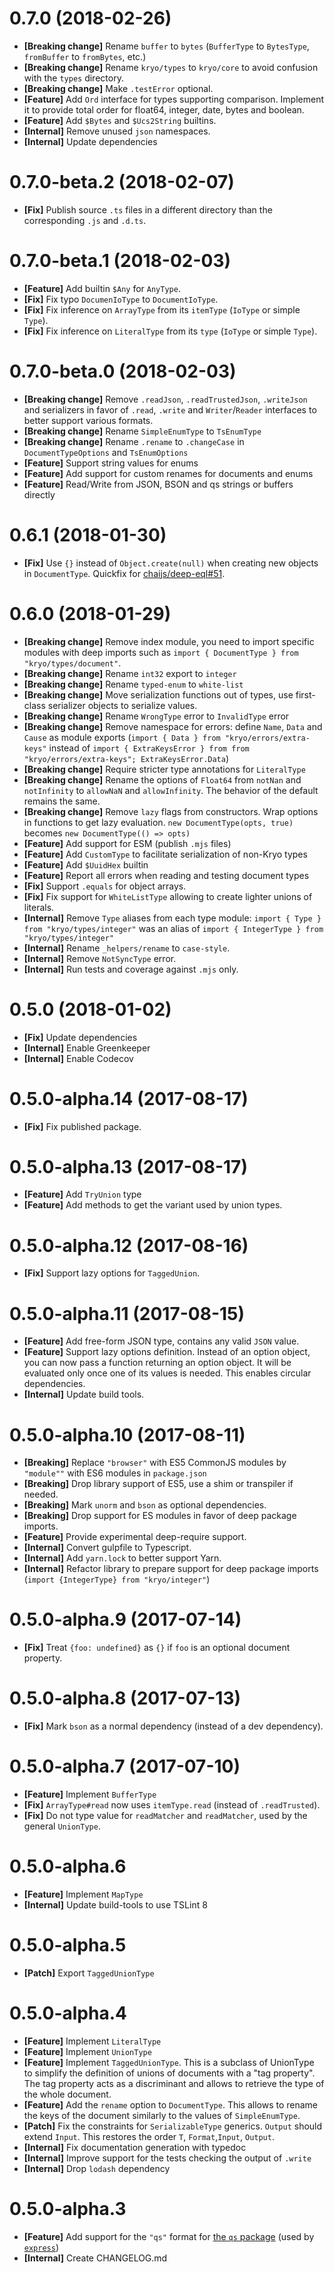 # 0.7.0 (2018-02-26)

- **[Breaking change]** Rename `buffer` to `bytes` (`BufferType` to `BytesType`,
  `fromBuffer` to `fromBytes`, etc.) 
- **[Breaking change]** Rename `kryo/types` to `kryo/core` to avoid confusion with the `types`
  directory.
- **[Breaking change]** Make `.testError` optional.
- **[Feature]** Add `Ord` interface for types supporting comparison. Implement it to provide total
  order for float64, integer, date, bytes and boolean.
- **[Feature]** Add `$Bytes` and `$Ucs2String` builtins.
- **[Internal]** Remove unused `json` namespaces.
- **[Internal]** Update dependencies

# 0.7.0-beta.2 (2018-02-07)

- **[Fix]** Publish source `.ts` files in a different directory than the corresponding `.js` and `.d.ts`.

# 0.7.0-beta.1 (2018-02-03)

- **[Feature]** Add builtin `$Any` for `AnyType`.
- **[Fix]** Fix typo `DocumenIoType` to `DocumentIoType`.
- **[Fix]** Fix inference on `ArrayType` from its `itemType` (`IoType` or simple `Type`).
- **[Fix]** Fix inference on `LiteralType` from its `type` (`IoType` or simple `Type`).

# 0.7.0-beta.0 (2018-02-03)

- **[Breaking change]** Remove `.readJson`, `.readTrustedJson`, `.writeJson` and serializers in
  favor of `.read`, `.write` and `Writer`/`Reader` interfaces to better support various formats.
- **[Breaking change]** Rename `SimpleEnumType` to `TsEnumType`
- **[Breaking change]** Rename `.rename` to `.changeCase` in `DocumentTypeOptions` and `TsEnumOptions`
- **[Feature]** Support string values for enums
- **[Feature]** Add support for custom renames for documents and enums
- **[Feature]** Read/Write from JSON, BSON and qs strings or buffers directly

# 0.6.1 (2018-01-30)

- **[Fix]** Use `{}` instead of `Object.create(null)` when creating new objects in `DocumentType`.
  Quickfix for [chaijs/deep-eql#51](https://github.com/chaijs/deep-eql/issues/51).

# 0.6.0 (2018-01-29)

- **[Breaking change]** Remove index module, you need to import specific modules with deep imports
  such as `import { DocumentType } from "kryo/types/document"`.
- **[Breaking change]** Rename `int32` export to `integer`
- **[Breaking change]** Rename `typed-enum` to `white-list`
- **[Breaking change]** Move serialization functions out of types, use first-class serializer
  objects to serialize values.
- **[Breaking change]** Rename `WrongType` error to `InvalidType` error
- **[Breaking change]** Remove namespace for errors: define `Name`, `Data` and `Cause` as
  module exports (`import { Data } from "kryo/errors/extra-keys"` instead of
  `import { ExtraKeysError } from from "kryo/errors/extra-keys"; ExtraKeysError.Data`)
- **[Breaking change]** Require stricter type annotations for `LiteralType`
- **[Breaking change]** Rename the options of `Float64` from `notNan` and `notInfinity` to
  `allowNaN` and `allowInfinity`. The behavior of the default remains the same.
- **[Breaking change]** Remove `lazy` flags from constructors. Wrap options in functions to get
  lazy evaluation. `new DocumentType(opts, true)` becomes `new DocumentType(() => opts)`
- **[Feature]** Add support for ESM (publish `.mjs` files)
- **[Feature]** Add `CustomType` to facilitate serialization of non-Kryo types
- **[Feature]** Add `$UuidHex` builtin
- **[Feature]** Report all errors when reading and testing document types
- **[Fix]** Support `.equals` for object arrays.
- **[Fix]** Fix support for `WhiteListType` allowing to create lighter unions of literals.
- **[Internal]** Remove `Type` aliases from each type module:
  `import { Type } from "kryo/types/integer"` was an alias of
  `import { IntegerType } from "kryo/types/integer"`
- **[Internal]** Rename `_helpers/rename` to `case-style`.
- **[Internal]** Remove `NotSyncType` error.
- **[Internal]** Run tests and coverage against `.mjs` only.

# 0.5.0 (2018-01-02)

- **[Fix]** Update dependencies
- **[Internal]** Enable Greenkeeper
- **[Internal]** Enable Codecov

# 0.5.0-alpha.14 (2017-08-17)

- **[Fix]** Fix published package.

# 0.5.0-alpha.13 (2017-08-17)

- **[Feature]** Add `TryUnion` type
- **[Feature]** Add methods to get the variant used by union types.

# 0.5.0-alpha.12 (2017-08-16)

- **[Fix]** Support lazy options for `TaggedUnion`.

# 0.5.0-alpha.11 (2017-08-15)

- **[Feature]** Add free-form JSON type, contains any valid `JSON` value.
- **[Feature]** Support lazy options definition. Instead of an option object, you can now pass a function returning an
  option object. It will be evaluated only once one of its values is needed. This enables circular dependencies.
- **[Internal]** Update build tools.

# 0.5.0-alpha.10 (2017-08-11)

- **[Breaking]** Replace `"browser"` with ES5 CommonJS modules by `"module""` with ES6 modules in `package.json`
- **[Breaking]** Drop library support of ES5, use a shim or transpiler if needed.
- **[Breaking]** Mark `unorm` and `bson` as optional dependencies.
- **[Breaking]** Drop support for ES modules in favor of deep package imports.
- **[Feature]** Provide experimental deep-require support.
- **[Internal]** Convert gulpfile to Typescript.
- **[Internal]** Add `yarn.lock` to better support Yarn.
- **[Internal]** Refactor library to prepare support for deep package imports
  (`import {IntegerType} from "kryo/integer"`)

# 0.5.0-alpha.9 (2017-07-14)

- **[Fix]** Treat `{foo: undefined}` as `{}` if `foo` is an optional document property.

# 0.5.0-alpha.8 (2017-07-13)

- **[Fix]** Mark `bson` as a normal dependency (instead of a dev dependency).

# 0.5.0-alpha.7 (2017-07-10)

- **[Feature]** Implement `BufferType`
- **[Fix]** `ArrayType#read` now uses `itemType.read` (instead of `.readTrusted`).
- **[Fix]** Do not type value for `readMatcher` and `readMatcher`, used by the general `UnionType`.

# 0.5.0-alpha.6

- **[Feature]** Implement `MapType`
- **[Internal]** Update build-tools to use TSLint 8

# 0.5.0-alpha.5

- **[Patch]** Export `TaggedUnionType`

# 0.5.0-alpha.4

- **[Feature]** Implement `LiteralType`
- **[Feature]** Implement `UnionType`
- **[Feature]** Implement `TaggedUnionType`. This is a subclass of UnionType to simplify
  the definition of unions of documents with a "tag property". The tag property acts as
  a discriminant and allows to retrieve the type of the whole document.
- **[Feature]** Add the `rename` option to `DocumentType`. This allows to rename
  the keys of the document similarly to the values of `SimpleEnumType`.
- **[Patch]** Fix the constraints for `SerializableType` generics.
  `Output` should extend `Input`. This restores the order `T`, `Format`,`Input`, `Output`.
- **[Internal]** Fix documentation generation with typedoc
- **[Internal]** Improve support for the tests checking the output of `.write`
- **[Internal]** Drop `lodash` dependency

# 0.5.0-alpha.3

- **[Feature]** Add support for the `"qs"` format for [the `qs` package][npm-qs] (used by [`express`][npm-express])
- **[Internal]** Create CHANGELOG.md

[npm-express]:https://www.npmjs.com/package/expess
[npm-qs]:https://www.npmjs.com/package/qs
